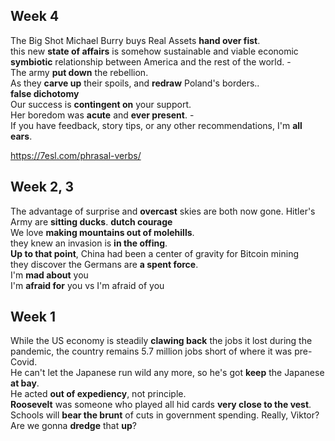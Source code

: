 
## Week 4 

The Big Shot Michael Burry buys Real Assets **hand over fist**.  
this new **state of affairs** is somehow sustainable and viable economic **symbiotic** relationship between America and the rest of the world. -  
The army **put down** the rebellion.  
As they **carve up** their spoils, and **redraw** Poland's borders..  
**false dichotomy**  
Our success is **contingent on** your support.  
Her boredom was **acute** and **ever present**. -  
If you have feedback, story tips, or any other recommendations, I'm **all ears**.  

https://7esl.com/phrasal-verbs/

## Week 2, 3
The advantage of surprise and **overcast** skies are both now gone. Hitler's Army are **sitting ducks**. 
**dutch courage**  
We love **making mountains out of molehills**.  
they knew an invasion is **in the offing**.  
**Up to that point**, China had been a center of gravity for Bitcoin mining  
they discover the Germans are **a spent force**.  
I'm **mad about** you  
I'm **afraid for** you vs I'm afraid of you  


## Week 1 

While the US economy is steadily **clawing back** the jobs it lost during the pandemic, the country remains 5.7 million jobs short of where it was pre-Covid.  
He can't let the Japanese run wild any more, so he's got **keep** the Japanese **at bay**.   
He acted **out of expediency**, not principle.  
**Roosevelt** was someone who played all hid cards **very close to the vest**.  
Schools will **bear the brunt** of cuts in government spending. 
Really, Viktor? Are we gonna **dredge** that **up**?  
